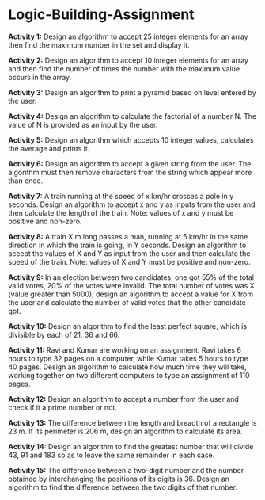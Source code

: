 # Logic-Building-Assignment

**Activity 1:**
Design an algorithm to accept 25 integer elements for an array then find the maximum number
in the set and display it.

**Activity 2:**
Design an algorithm to accept 10 integer elements for an array and then find the number of
times the number with the maximum value occurs in the array.

**Activity 3:**
Design an algorithm to print a pyramid based on level entered by the user.

**Activity 4:**
Design an algorithm to calculate the factorial of a number N. The value of N is provided as an
input by the user.

**Activity 5:**
Design an algorithm which accepts 10 integer values, calculates the average and prints it.

**Activity 6:**
Design an algorithm to accept a given string from the user. The algorithm must then remove
characters from the string which appear more than once.

**Activity 7:**
A train running at the speed of x km/hr crosses a pole in y seconds. Design an algorithm to
accept x and y as inputs from the user and then calculate the length of the train.
Note: values of x and y must be positive and non-zero.

**Activity 8:**
A train X m long passes a man, running at 5 km/hr in the same direction in which the train is
going, in Y seconds. Design an algorithm to accept the values of X and Y as input from the user
and then calculate the speed of the train.
Note: values of X and Y must be positive and non-zero.

**Activity 9:**
In an election between two candidates, one got 55% of the total valid votes, 20% of the votes
were invalid. The total number of votes was X (value greater than 5000), design an algorithm to
accept a value for X from the user and calculate the number of valid votes that the other
candidate got.

**Activity 10:**
Design an algorithm to find the least perfect square, which is divisible by each of 21, 36 and 66.

**Activity 11:**
Ravi and Kumar are working on an assignment. Ravi takes 6 hours to type 32 pages on a
computer, while Kumar takes 5 hours to type 40 pages. Design an algorithm to calculate how
much time they will take, working together on two different computers to type an assignment
of 110 pages.

**Activity 12:**
Design an algorithm to accept a number from the user and check if it a prime number or not.

**Activity 13:**
The difference between the length and breadth of a rectangle is 23 m. If its perimeter is 206 m,
design an algorithm to calculate its area.

**Activity 14:**
Design an algorithm to find the greatest number that will divide 43, 91 and 183 so as to leave
the same remainder in each case.

**Activity 15:**
The difference between a two-digit number and the number obtained by interchanging the
positions of its digits is 36. Design an algorithm to find the difference between the two digits of
that number.
